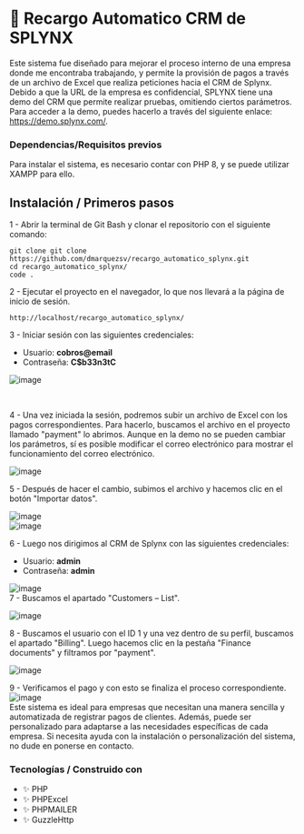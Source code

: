 # 🚀 Recargo Automatico CRM de SPLYNX
Este sistema fue diseñado para mejorar el proceso interno de una empresa donde me encontraba trabajando, y permite la provisión de pagos a través de un archivo de Excel que realiza peticiones hacia el CRM de Splynx. Debido a que la URL de la empresa es confidencial, SPLYNX tiene una demo del CRM que permite realizar pruebas, omitiendo ciertos parámetros. Para acceder a la demo, puedes hacerlo a través del siguiente enlace: https://demo.splynx.com/.

### Dependencias/Requisitos previos
Para instalar el sistema, es necesario contar con PHP 8, y se puede utilizar XAMPP para ello.

## Instalación / Primeros pasos
1 - Abrir la terminal de Git Bash y clonar el repositorio con el siguiente comando:
```shell
git clone git clone https://github.com/dmarquezsv/recargo_automatico_splynx.git
cd recargo_automatico_splynx/
code .
```
2 - Ejecutar el proyecto en el navegador, lo que nos llevará a la página de inicio de sesión.
```shell
http://localhost/recargo_automatico_splynx/
```
3 - Iniciar sesión con las siguientes credenciales:<br>
- Usuario: <b>cobros@email</b><br>
- Contraseña: <b>C$b33n3tC</b><br>

![image](https://user-images.githubusercontent.com/94775277/228102103-d3b38ab4-642d-4403-af00-ba357d263d01.png)

<br>

4 - Una vez iniciada la sesión, podremos subir un archivo de Excel con los pagos correspondientes. Para hacerlo, buscamos el archivo en el proyecto llamado "payment"  lo abrimos. Aunque en la demo no se pueden cambiar los parámetros, sí es posible modificar el correo electrónico para mostrar el funcionamiento del correo electrónico.

![image](https://user-images.githubusercontent.com/94775277/228102708-e44fea96-d93b-45b3-a4a1-4aa75e760c66.png)
<br>

5 - Después de hacer el cambio, subimos el archivo y hacemos clic en el botón "Importar datos". <br>

![image](https://user-images.githubusercontent.com/94775277/228104051-9b993c4b-b516-4434-87f4-931b8f0428f4.png)
<br>
![image](https://user-images.githubusercontent.com/94775277/228104107-adcb1562-dc81-44a6-a975-96d859dd0c2f.png)

6 - Luego nos dirigimos al CRM de Splynx con las siguientes credenciales:
 - Usuario: <b>admin</b>
 - Contraseña: <b>admin</b>
 
 ![image](https://user-images.githubusercontent.com/94775277/228103311-91ebda18-a3b8-475f-ae95-efa1fbd1fdc7.png)
 <br>
 7 - Buscamos el apartado "Customers – List". <br>
 
![image](https://user-images.githubusercontent.com/94775277/228103628-9b79fbd2-3228-43d4-bba8-ca5105493f16.png)
<br>

 8 - Buscamos el usuario con el ID 1 y una vez dentro de su perfil, buscamos el apartado "Billing". Luego hacemos clic en la pestaña "Finance documents" y filtramos por "payment".
 
 ![image](https://user-images.githubusercontent.com/94775277/228103832-01271a39-8c66-49e4-baef-51f277e7384a.png)
 <br>
 
 9 - Verificamos el pago y con esto se finaliza el proceso correspondiente.
 <br>
 ![image](https://user-images.githubusercontent.com/94775277/228104234-c1e139cb-0ef6-485e-bd20-88cdca637a1b.png)
 <br>
 Este sistema es ideal para empresas que necesitan una manera sencilla y automatizada de registrar pagos de clientes. Además, puede ser personalizado para adaptarse a las necesidades específicas de cada empresa. Si necesita ayuda con la instalación o personalización del sistema, no dude en ponerse en contacto.
 
 ### Tecnologías / Construido con
- ✨ PHP
- ✨ PHPExcel
- ✨ PHPMAILER
- ✨ GuzzleHttp

 



